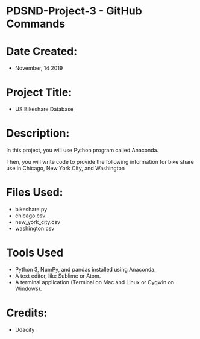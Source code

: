 # PDSND-Project-3 - GitHub Commands 

# Date Created:
* November, 14 2019

# Project Title:
* US Bikeshare Database 

# Description:
In this project, you will use Python program called Anaconda.

Then, you will write code to provide the following information for bike share use in Chicago, New York City, and Washington 

# Files Used:

* bikeshare.py
* chicago.csv 
* new_york_city.csv 
* washington.csv

# Tools Used

* Python 3, NumPy, and pandas installed using Anaconda.
* A text editor, like Sublime or Atom.
* A terminal application (Terminal on Mac and Linux or Cygwin on Windows).

# Credits:
* Udacity 
